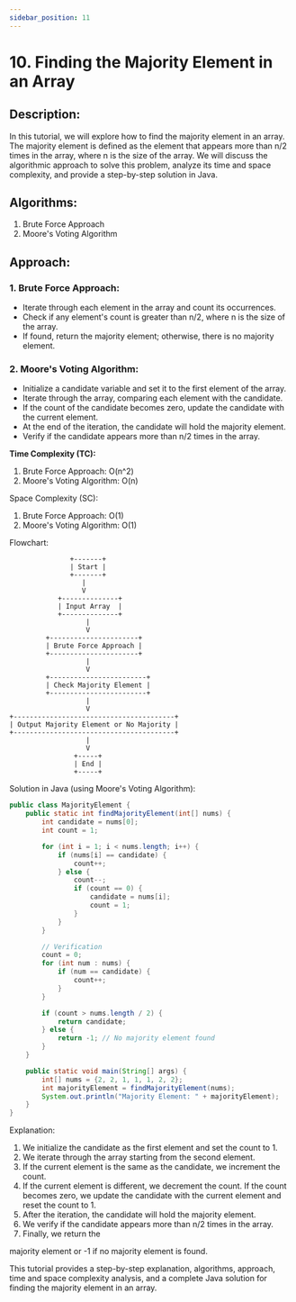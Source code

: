 ```yaml
---
sidebar_position: 11
---
```


# 10. Finding the Majority Element in an Array

## Description:
In this tutorial, we will explore how to find the majority element in an array. The majority element is defined as the element that appears more than n/2 times in the array, where n is the size of the array. We will discuss the algorithmic approach to solve this problem, analyze its time and space complexity, and provide a step-by-step solution in Java.

## Algorithms:
1. Brute Force Approach
2. Moore's Voting Algorithm

## Approach:
### 1. Brute Force Approach:
   - Iterate through each element in the array and count its occurrences.
   - Check if any element's count is greater than n/2, where n is the size of the array.
   - If found, return the majority element; otherwise, there is no majority element.

### 2. Moore's Voting Algorithm:
   - Initialize a candidate variable and set it to the first element of the array.
   - Iterate through the array, comparing each element with the candidate.
   - If the count of the candidate becomes zero, update the candidate with the current element.
   - At the end of the iteration, the candidate will hold the majority element.
   - Verify if the candidate appears more than n/2 times in the array.

**Time Complexity (TC):**
1. Brute Force Approach: O(n^2)
2. Moore's Voting Algorithm: O(n)

Space Complexity (SC):
1. Brute Force Approach: O(1)
2. Moore's Voting Algorithm: O(1)

Flowchart:
```
               +-------+ 
               | Start |
               +-------+ 
                  |
                  V
            +--------------+ 
            | Input Array  |
            +--------------+ 
                   |
                   V
         +----------------------+ 
         | Brute Force Approach |
         +----------------------+ 
                   |
                   V
         +------------------------+ 
         | Check Majority Element |
         +------------------------+
                   |
                   V
+----------------------------------------+
| Output Majority Element or No Majority |
+----------------------------------------+
                   |
                   V
                +-----+
                | End |
                +-----+
```

Solution in Java (using Moore's Voting Algorithm):
```java
public class MajorityElement {
    public static int findMajorityElement(int[] nums) {
        int candidate = nums[0];
        int count = 1;

        for (int i = 1; i < nums.length; i++) {
            if (nums[i] == candidate) {
                count++;
            } else {
                count--;
                if (count == 0) {
                    candidate = nums[i];
                    count = 1;
                }
            }
        }

        // Verification
        count = 0;
        for (int num : nums) {
            if (num == candidate) {
                count++;
            }
        }

        if (count > nums.length / 2) {
            return candidate;
        } else {
            return -1; // No majority element found
        }
    }

    public static void main(String[] args) {
        int[] nums = {2, 2, 1, 1, 1, 2, 2};
        int majorityElement = findMajorityElement(nums);
        System.out.println("Majority Element: " + majorityElement);
    }
}
```

Explanation:
1. We initialize the candidate as the first element and set the count to 1.
2. We iterate through the array starting from the second element.
3. If the current element is the same as the candidate, we increment the count.
4. If the current element is different, we decrement the count. If the count becomes zero, we update the candidate with the current element and reset the count to 1.
5. After the iteration, the candidate will hold the majority element.
6. We verify if the candidate appears more than n/2 times in the array.
7. Finally, we return the

 majority element or -1 if no majority element is found.

This tutorial provides a step-by-step explanation, algorithms, approach, time and space complexity analysis, and a complete Java solution for finding the majority element in an array.